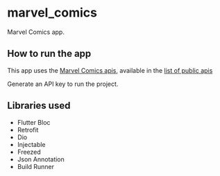 # marvel_comics

Marvel Comics app.

## How to run the app

This app uses the [Marvel Comics apis](https://developer.marvel.com), available in the [list of public apis](https://github.com/public-apis/public-apis?tab=readme-ov-file#games--comics)

Generate an API key to run the project.

## Libraries used

- Flutter Bloc
- Retrofit
- Dio
- Injectable
- Freezed
- Json Annotation
- Build Runner